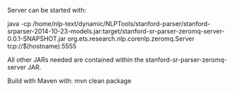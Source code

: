 Server can be started with:

java -cp /home/nlp-text/dynamic/NLPTools/stanford-parser/stanford-srparser-2014-10-23-models.jar:target/stanford-sr-parser-zeromq-server-0.0.1-SNAPSHOT.jar org.ets.research.nlp.corenlp.zeromq.Server tcp://$(hostname):5555

All other JARs needed are contained within the stanford-sr-parser-zeromq-server JAR.

Build with Maven with:
mvn clean package